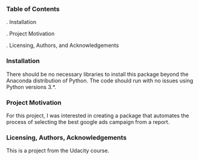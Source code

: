 ### Table of Contents

. Installation

. Project Motivation

. Licensing, Authors, and Acknowledgements

### Installation

There should be no necessary libraries to install this package beyond the Anaconda distribution of Python. The code should run with no issues using Python versions 3.*.

### Project Motivation

For this project, I was interested in creating a package that automates the process of selecting the best google ads campaign from a report.


### Licensing, Authors, Acknowledgements

This is a project from the Udacity course.

```python

```

